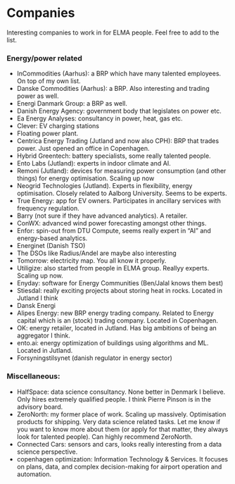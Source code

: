 # Companies
Interesting companies to work in for ELMA people. Feel free to add to the list.

### Energy/power related
- InCommodities (Aarhus): a BRP which have many talented employees. On top of my own list.
- Danske Commodities (Aarhus): a BRP. Also interesting and trading power as well.
- Energi Danmark Group: a BRP as well.
- Danish Energy Agency: government body that legislates on power etc.
- Ea Energy Analyses: consultancy in power, heat, gas etc.
- Clever: EV charging stations
- Floating power plant.
- Centrica Energy Trading (Jutland and now also CPH): BRP that trades power. Just opened an office in Copenhagen.
- Hybrid Greentech: battery specialists, some really talented people.
- Ento Labs (Jutland): experts in indoor climate and AI. 
- Remoni (Jutland): devices for measuring power consumption (and other things) for energy optimisation. Scaling up now
- Neogrid Technologies (Jutland). Experts in flexibility, energy optimisation. Closely related to Aalborg University. Seems to be experts.
- True Energy: app for EV owners. Participates in ancillary services with frequency regulation. 
- Barry (not sure if they have advanced analytics). A retailer.
- ConWX: advanced wind power forecasting amongst other things.
- Enfor: spin-out from DTU Compute, seems really expert in “AI” and energy-based analytics.
- Energinet (Danish TSO)
- The DSOs like Radius/Andel are maybe also interesting 
- Tomorrow: electricity map. You all know it properly. 
- Utiligize: also started from people in ELMA group. Reallyy experts. Scaling up now.
- Enyday: software for Energy Communities (Ben/Jalal knows them best)
- Stiesdal: really exciting projects about storing heat in rocks. Located in Jutland I think
- Dansk Energi
- Alipes Energy: new BRP energy trading company. Related to Energy capital which is an (stock) trading company. Located in Copenhagen.
- OK: energy retailer, located in Jutland. Has big ambitions of being an aggregator I think.
- ento.ai: energy optimization of buildings using algorithms and ML. Located in Jutland.
- Forsyningstilsynet (danish regulator in energy sector)

### Miscellaneous: 
- HalfSpace: data science consultancy. None better in Denmark I believe. Only hires extremely qualified people. I think Pierre Pinson is in the advisory board.
- ZeroNorth: my former place of work. Scaling up massively. Optimisation products for shipping. Very data science related tasks. Let me know if you want to know more about them (or apply for that matter, they always look for talented people). Can highly recommend ZeroNorth.
- Connected Cars: sensors and cars, looks really interesting from a data science perspective. 
- copenhagen optimization:  Information Technology & Services. It focuses on plans, data, and complex decision-making for airport operation and automation.


